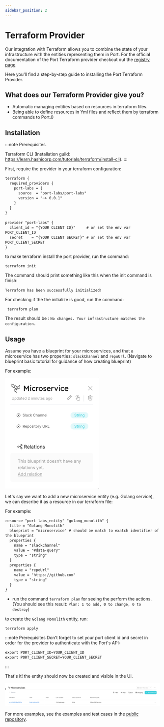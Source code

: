 ```yaml
---
sidebar_position: 2
---
```


# Terraform Provider

Our integration with Terraform allows you to combine the state of your infrastructure with the entities representing them in Port. For the official documentation of the Port Terraform provider checkout out the [registry page](https://registry.terraform.io/providers/port-labs/port/)

Here you'll find a step-by-step guide to installing the Port Terraform Provider.

## What does our Terraform Provider give you?

- Automatic managing entities based on resources in terraform files.
- Being able to define resources in Yml files and reflect them by terraform commands to Port.0

## Installation

:::note Prerequisites

Terraform CLI (Installation guild: https://learn.hashicorp.com/tutorials/terraform/install-cli).
:::

First, require the provider in your terraform configuration:

```hcl
terraform {
  required_providers {
    port-labs = {
      source  = "port-labs/port-labs"
      version = "~> 0.0.1"
    }
  }
}

provider "port-labs" {
  client_id = "{YOUR CLIENT ID}"     # or set the env var PORT_CLIENT_ID
  secret    = "{YOUR CLIENT SECRET}" # or set the env var PORT_CLIENT_SECRET
}
```

to make terraform install the port provider, run the command:

```shell
terraform init
```

The command should print something like this when the init command is finish:

`Terraform has been successfully initialized!`

For checking if the the initialize is good, run the command:

```shell
 terraform plan
```

The result should be : `No changes. Your infrastructure matches the configuration.`

## Usage

Assume you have a blueprint for your microservices, and that a microservice has two properties: `slackChannel` and `repoUrl`. (Navigate to blueprint basic tutorial for guidance of how creating blueprint)

For example:

![Blueprint with Terraform provider](../../static/img/integrations/terraform-provider/MicroserviceBlueprint.png)

Let's say we want to add a new microservice entity (e.g. Golang service), we can describe it as a resource in our terraform file:

For example:

```hcl
resource "port-labs_entity" "golang_monolith" {
  title = "Golang Monolith"
  blueprint = "microservice" # should be match to exatch identifier of the blueprint
  properties {
    name = "slackChannel"
    value = "#data-query"
    type = "string"
  }
  properties {
    name = "repoUrl"
    value = "https://github.com"
    type = "string"
  }
}
```

- run the command `terraform plan` for seeing the perform the actions.(You should see this result: `Plan: 1 to add, 0 to change, 0 to destroy`)

to create the `Golang Monolith` entity, run:

```shell
terraform apply
```

:::note Prerequisites
Don't forget to set your port client id and secret in order for the provider to authenticate with the Port's API:

```shell
export PORT_CLIENT_ID=YOUR_CLIENT_ID
export PORT_CLIENT_SECRET=YOUR_CLIENT_SECRET
```

:::

That's it! the entity should now be created and visible in the UI.

![Entities](../../static/img/integrations/terraform-provider/Entities.png)

For more examples, see the examples and test cases in the [public repository](https://github.com/port-labs/terraform-provider-port).
